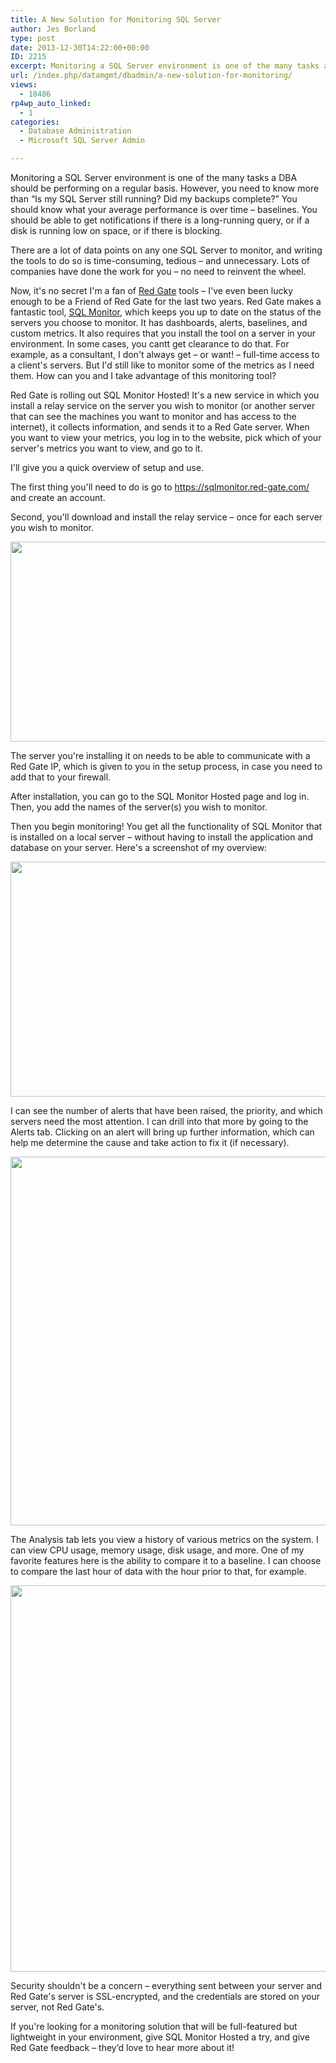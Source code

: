```yaml
---
title: A New Solution for Monitoring SQL Server
author: Jes Borland
type: post
date: 2013-12-30T14:22:00+00:00
ID: 2215
excerpt: Monitoring a SQL Server environment is one of the many tasks a DBA should be performing on a regular basis.
url: /index.php/datamgmt/dbadmin/a-new-solution-for-monitoring/
views:
  - 18486
rp4wp_auto_linked:
  - 1
categories:
  - Database Administration
  - Microsoft SQL Server Admin

---
```

Monitoring a SQL Server environment is one of the many tasks a DBA should be performing on a regular basis. However, you need to know more than “Is my SQL Server still running? Did my backups complete?” You should know what your average performance is over time &#8211; baselines. You should be able to get notifications if there is a long-running query, or if a disk is running low on space, or if there is blocking.

There are a lot of data points on any one SQL Server to monitor, and writing the tools to do so is time-consuming, tedious &#8211; and unnecessary. Lots of companies have done the work for you &#8211; no need to reinvent the wheel.

Now, it's no secret I'm a fan of [Red Gate][1] tools &#8211; I've even been lucky enough to be a Friend of Red Gate for the last two years. Red Gate makes a fantastic tool, [SQL Monitor][2], which keeps you up to date on the status of the servers you choose to monitor. It has dashboards, alerts, baselines, and custom metrics. It also requires that you install the tool on a server in your environment. In some cases, you cantt get clearance to do that. For example, as a consultant, I don't always get &#8211; or want! &#8211; full-time access to a client's servers. But I'd still like to monitor some of the metrics as I need them. How can you and I take advantage of this monitoring tool?

Red Gate is rolling out SQL Monitor Hosted! It's a new service in which you install a relay service on the server you wish to monitor (or another server that can see the machines you want to monitor and has access to the internet), it collects information, and sends it to a Red Gate server. When you want to view your metrics, you log in to the website, pick which of your server's metrics you want to view, and go to it.

I'll give you a quick overview of setup and use.

The first thing you'll need to do is go to <https://sqlmonitor.red-gate.com/> and create an account.

Second, you'll download and install the relay service &#8211; once for each server you wish to monitor.

<img style="vertical-align: middle;" src="/wp-content/uploads/users/grrlgeek/smh 1.JPG?mtime=1388175665" alt="" width="991" height="320" />

The server you're installing it on needs to be able to communicate with a Red Gate IP, which is given to you in the setup process, in case you need to add that to your firewall.

After installation, you can go to the SQL Monitor Hosted page and log in. Then, you add the names of the server(s) you wish to monitor.

Then you begin monitoring! You get all the functionality of SQL Monitor that is installed on a local server &#8211; without having to install the application and database on your server. Here's a screenshot of my overview:

<img style="vertical-align: middle;" src="/wp-content/uploads/users/grrlgeek/smh 3.JPG?mtime=1388175665" alt="" width="1375" height="376" />

I can see the number of alerts that have been raised, the priority, and which servers need the most attention. I can drill into that more by going to the Alerts tab. Clicking on an alert will bring up further information, which can help me determine the cause and take action to fix it (if necessary).

<img style="vertical-align: middle;" src="/wp-content/uploads/users/grrlgeek/smh 2.JPG?mtime=1388175666" alt="" width="1299" height="590" />

The Analysis tab lets you view a history of various metrics on the system. I can view CPU usage, memory usage, disk usage, and more. One of my favorite features here is the ability to compare it to a baseline. I can choose to compare the last hour of data with the hour prior to that, for example.

<img style="vertical-align: middle;" src="/wp-content/uploads/users/grrlgeek/smh 4.JPG?mtime=1388175666" alt="" width="1372" height="618" />

Security shouldn't be a concern &#8211; everything sent between your server and Red Gate's server is SSL-encrypted, and the credentials are stored on your server, not Red Gate's.

If you're looking for a monitoring solution that will be full-featured but lightweight in your environment, give SQL Monitor Hosted a try, and give Red Gate feedback &#8211; they’d love to hear more about it!

 [1]: http://www.red-gate.com/
 [2]: http://www.red-gate.com/products/dba/sql-monitor/